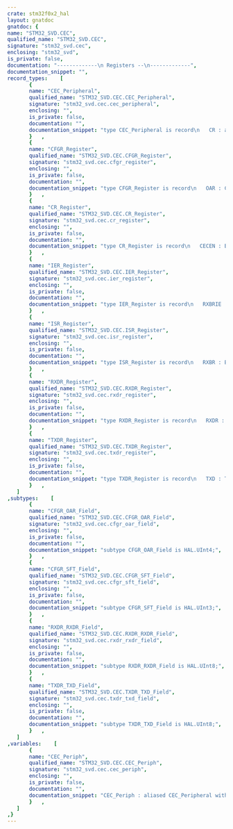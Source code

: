 ```yaml
---
crate: stm32f0x2_hal
layout: gnatdoc
gnatdoc: {
name: "STM32_SVD.CEC",
qualified_name: "STM32_SVD.CEC",
signature: "stm32_svd.cec",
enclosing: "stm32_svd",
is_private: false,
documentation: "-------------\n Registers --\n-------------",
documentation_snippet: "",
record_types:    [
       {
       name: "CEC_Peripheral",
       qualified_name: "STM32_SVD.CEC.CEC_Peripheral",
       signature: "stm32_svd.cec.cec_peripheral",
       enclosing: "",
       is_private: false,
       documentation: "",
       documentation_snippet: "type CEC_Peripheral is record\n   CR : aliased CR_Register;\n   CFGR : aliased CFGR_Register;\n   TXDR : aliased TXDR_Register;\n   RXDR : aliased RXDR_Register;\n   ISR : aliased ISR_Register;\n   IER : aliased IER_Register;\nend record with\n   Volatile;",
       }   ,
       {
       name: "CFGR_Register",
       qualified_name: "STM32_SVD.CEC.CFGR_Register",
       signature: "stm32_svd.cec.cfgr_register",
       enclosing: "",
       is_private: false,
       documentation: "",
       documentation_snippet: "type CFGR_Register is record\n   OAR : CFGR_OAR_Field := 16#0#;\n   LSTN : Boolean := False;\n   SFT : CFGR_SFT_Field := 16#0#;\n   RXTOL : Boolean := False;\n   BRESTP : Boolean := False;\n   BREGEN : Boolean := False;\n   LBPEGEN : Boolean := False;\n   Reserved_12_31 : HAL.UInt20 := 16#0#;\nend record with\n   Volatile_Full_Access,\n   Object_Size => 32,\n   Bit_Order   => System.Low_Order_First;",
       }   ,
       {
       name: "CR_Register",
       qualified_name: "STM32_SVD.CEC.CR_Register",
       signature: "stm32_svd.cec.cr_register",
       enclosing: "",
       is_private: false,
       documentation: "",
       documentation_snippet: "type CR_Register is record\n   CECEN : Boolean := False;\n   TXSOM : Boolean := False;\n   TXEOM : Boolean := False;\n   Reserved_3_31 : HAL.UInt29 := 16#0#;\nend record with\n   Volatile_Full_Access,\n   Object_Size => 32,\n   Bit_Order   => System.Low_Order_First;",
       }   ,
       {
       name: "IER_Register",
       qualified_name: "STM32_SVD.CEC.IER_Register",
       signature: "stm32_svd.cec.ier_register",
       enclosing: "",
       is_private: false,
       documentation: "",
       documentation_snippet: "type IER_Register is record\n   RXBRIE : Boolean := False;\n   RXENDIE : Boolean := False;\n   RXOVRIE : Boolean := False;\n   BREIE : Boolean := False;\n   SBPEIE : Boolean := False;\n   LBPEIE : Boolean := False;\n   RXACKIE : Boolean := False;\n   ARBLSTIE : Boolean := False;\n   TXBRIE : Boolean := False;\n   TXENDIE : Boolean := False;\n   TXUDRIE : Boolean := False;\n   TXERRIE : Boolean := False;\n   TXACKIE : Boolean := False;\n   Reserved_13_31 : HAL.UInt19 := 16#0#;\nend record with\n   Volatile_Full_Access,\n   Object_Size => 32,\n   Bit_Order   => System.Low_Order_First;",
       }   ,
       {
       name: "ISR_Register",
       qualified_name: "STM32_SVD.CEC.ISR_Register",
       signature: "stm32_svd.cec.isr_register",
       enclosing: "",
       is_private: false,
       documentation: "",
       documentation_snippet: "type ISR_Register is record\n   RXBR : Boolean := False;\n   RXEND : Boolean := False;\n   RXOVR : Boolean := False;\n   BRE : Boolean := False;\n   SBPE : Boolean := False;\n   LBPE : Boolean := False;\n   RXACKE : Boolean := False;\n   ARBLST : Boolean := False;\n   TXBR : Boolean := False;\n   TXEND : Boolean := False;\n   TXUDR : Boolean := False;\n   TXERR : Boolean := False;\n   TXACKE : Boolean := False;\n   Reserved_13_31 : HAL.UInt19 := 16#0#;\nend record with\n   Volatile_Full_Access,\n   Object_Size => 32,\n   Bit_Order   => System.Low_Order_First;",
       }   ,
       {
       name: "RXDR_Register",
       qualified_name: "STM32_SVD.CEC.RXDR_Register",
       signature: "stm32_svd.cec.rxdr_register",
       enclosing: "",
       is_private: false,
       documentation: "",
       documentation_snippet: "type RXDR_Register is record\n   RXDR : RXDR_RXDR_Field;\n   Reserved_8_31 : HAL.UInt24;\nend record with\n   Volatile_Full_Access,\n   Object_Size => 32,\n   Bit_Order   => System.Low_Order_First;",
       }   ,
       {
       name: "TXDR_Register",
       qualified_name: "STM32_SVD.CEC.TXDR_Register",
       signature: "stm32_svd.cec.txdr_register",
       enclosing: "",
       is_private: false,
       documentation: "",
       documentation_snippet: "type TXDR_Register is record\n   TXD : TXDR_TXD_Field := 16#0#;\n   Reserved_8_31 : HAL.UInt24 := 16#0#;\nend record with\n   Volatile_Full_Access,\n   Object_Size => 32,\n   Bit_Order   => System.Low_Order_First;",
       }   ,
   ]
,subtypes:    [
       {
       name: "CFGR_OAR_Field",
       qualified_name: "STM32_SVD.CEC.CFGR_OAR_Field",
       signature: "stm32_svd.cec.cfgr_oar_field",
       enclosing: "",
       is_private: false,
       documentation: "",
       documentation_snippet: "subtype CFGR_OAR_Field is HAL.UInt4;",
       }   ,
       {
       name: "CFGR_SFT_Field",
       qualified_name: "STM32_SVD.CEC.CFGR_SFT_Field",
       signature: "stm32_svd.cec.cfgr_sft_field",
       enclosing: "",
       is_private: false,
       documentation: "",
       documentation_snippet: "subtype CFGR_SFT_Field is HAL.UInt3;",
       }   ,
       {
       name: "RXDR_RXDR_Field",
       qualified_name: "STM32_SVD.CEC.RXDR_RXDR_Field",
       signature: "stm32_svd.cec.rxdr_rxdr_field",
       enclosing: "",
       is_private: false,
       documentation: "",
       documentation_snippet: "subtype RXDR_RXDR_Field is HAL.UInt8;",
       }   ,
       {
       name: "TXDR_TXD_Field",
       qualified_name: "STM32_SVD.CEC.TXDR_TXD_Field",
       signature: "stm32_svd.cec.txdr_txd_field",
       enclosing: "",
       is_private: false,
       documentation: "",
       documentation_snippet: "subtype TXDR_TXD_Field is HAL.UInt8;",
       }   ,
   ]
,variables:    [
       {
       name: "CEC_Periph",
       qualified_name: "STM32_SVD.CEC.CEC_Periph",
       signature: "stm32_svd.cec.cec_periph",
       enclosing: "",
       is_private: false,
       documentation: "",
       documentation_snippet: "CEC_Periph : aliased CEC_Peripheral with\n   Import,\n   Address => CEC_Base;",
       }   ,
   ]
,}
---
```

